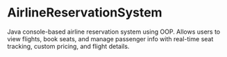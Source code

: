 # AirlineReservationSystem
Java console-based airline reservation system using OOP. Allows users to view flights, book seats, and manage passenger info with real-time seat tracking, custom pricing, and flight details.
